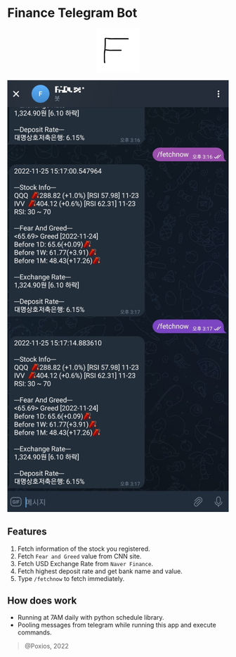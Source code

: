 # Finance Telegram Bot
<p align="center">
  <img src="./res/logo.png" width=100/>
</p>
<p align="center">
  <img src="./res/screenshot.jpg" />
</p>
 
## Features
1. Fetch information of the stock you registered.
2. Fetch `Fear and Greed` value from CNN site.
3. Fetch USD Exchange Rate from `Naver Finance`.
4. Fetch highest deposit rate and get bank name and value.
5. Type `/fetchnow` to fetch immediately.

## How does work
* Running at 7AM daily with python schedule library.
* Pooling messages from telegram while running this app and execute commands.

> @Poxios, 2022